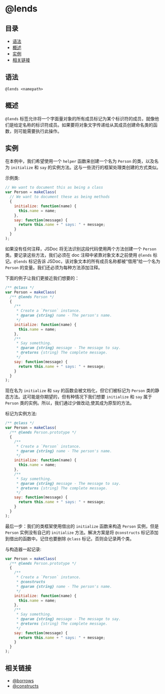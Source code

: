 <!--
title: @lends
order: 337
author: yuer
-->

# @lends

## 目录

- [语法](#语法)
- [概述](#概述)
- [实例](#实例)
- [相关链接](#相关链接)

## 语法

```
@lends <namepath>
```

## 概述

`@lends` 标签允许将一个字面量对象的所有成员标记为某个标识符的成员，就像他们是给定名称的标识符成员。如果要将对象文字传递给从其成员创建命名类的函数，则可能需要执行此操作。

## 实例

在本例中，我们希望使用一个 `helper` 函数来创建一个名为 `Person` 的类，以及名为 `initialize` 和 `say` 的实例方法。这与一些流行的框架处理类创建的方式类似。

示例类:

```javascript
// We want to document this as being a class
var Person = makeClass(
  // We want to document these as being methods
  {
    initialize: function(name) {
      this.name = name;
    },
    say: function(message) {
      return this.name + " says: " + message;
    }
  }
);
```

如果没有任何注释，JSDoc 将无法识别这段代码使用两个方法创建一个 `Person` 类。要记录这些方法，我们必须在 doc 注释中紧靠对象文本之前使用 `@lends` 标记。`@lends` 标记告诉 JSDoc，该对象文本的所有成员名称都被“借用”给一个名为 `Person` 的变量。我们还必须为每种方法添加注释。

下面的例子让我们更接近我们想要的：

```javascript
/** @class */
var Person = makeClass(
  /** @lends Person */
  {
    /**
     * Create a `Person` instance.
     * @param {string} name - The person's name.
     */
    initialize: function(name) {
      this.name = name;
    },
    /**
     * Say something.
     * @param {string} message - The message to say.
     * @returns {string} The complete message.
     */
    say: function(message) {
      return this.name + " says: " + message;
    }
  }
);
```

现在名为 `initialize` 和 `say` 的函数会被文档化，但它们被标记为 `Person` 类的静态方法。这可能是你期望的，但有种情况下我们想要 `initialize` 和 `say` 属于 `Person` 类的实例。所以，我们通过少做改动,使其成为原型的方法。

标记为实例方法:

```javascript
/** @class */
var Person = makeClass(
  /** @lends Person.prototype */
  {
    /**
     * Create a `Person` instance.
     * @param {string} name - The person's name.
     */
    initialize: function(name) {
      this.name = name;
    },
    /**
     * Say something.
     * @param {string} message - The message to say.
     * @returns {string} The complete message.
     */
    say: function(message) {
      return this.name + " says: " + message;
    }
  }
);
```

最后一步：我们的类框架使用借出的 `initialize` 函数来构造 `Person` 实例，但是 `Person` 实例没有自己的 `initialize` 方法。解决方案是将 `@constructs` 标记添加到借出的函数中。记住也要删除 `@class` 标记，否则会记录两个类。

与构造器一起记录:

```javascript
var Person = makeClass(
  /** @lends Person.prototype */
  {
    /**
     * Create a `Person` instance.
     * @constructs
     * @param {string} name - The person's name.
     */
    initialize: function(name) {
      this.name = name;
    },
    /**
     * Say something.
     * @param {string} message - The message to say.
     * @returns {string} The complete message.
     */
    say: function(message) {
      return this.name + " says: " + message;
    }
  }
);
```

## 相关链接

- [@borrows](./tags-borrows.md)
- [@constructs](./tags-constructs.md)
